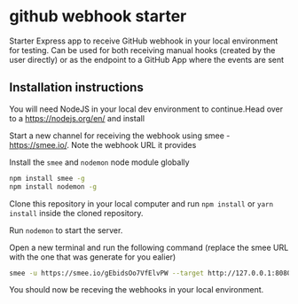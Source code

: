 # github webhook starter

Starter Express app to receive GitHub webhook in your local environment for testing. Can be used for both receiving manual hooks (created by the user directly) or as the endpoint to a GitHub App where the events are sent

## Installation instructions

You will need NodeJS in your local dev environment to continue.Head over to a https://nodejs.org/en/ and install

Start a new channel for receiving the webhook using smee - https://smee.io/. Note the webhook URL it provides

Install the `smee` and `nodemon` node module globally

```bash
npm install smee -g
npm install nodemon -g
```
Clone this repository in your local computer and run `npm install` or `yarn install` inside the cloned repository.

Run `nodemon` to start the server.

Open a new terminal and run the following command (replace the smee URL with the one that was generate for you ealier)

```bash
smee -u https://smee.io/gEbidsOo7VfElvPW --target http://127.0.0.1:8080/
```
You should now be receving the webhooks in your local environment.

